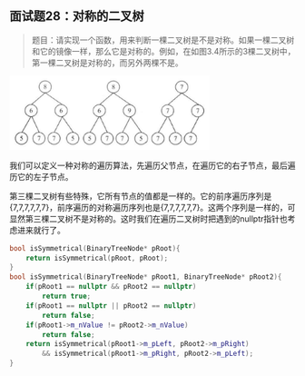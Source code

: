 ## 面试题28：对称的二叉树

> 题目：请实现一个函数，用来判断一棵二叉树是不是对称。如果一棵二叉树和它的镜像一样，那么它是对称的。例如，在如图3.4所示的3棵二叉树中，第一棵二叉树是对称的，而另外两棵不是。

<img src = 'graphs/4.3.png' width = '70%'>

我们可以定义一种对称的遍历算法，先遍历父节点，在遍历它的右子节点，最后遍历它的左子节点。

第三棵二叉树有些特殊，它所有节点的值都是一样的。它的前序遍历序列是{7,7,7,7,7,7}，前序遍历的对称遍历序列也是{7,7,7,7,7,7}。这两个序列是一样的，可显然第三棵二叉树不是对称的。这时我们在遍历二叉树时把遇到的nullptr指针也考虑进来就行了。

```cpp
bool isSymmetrical(BinaryTreeNode* pRoot){
    return isSymmetrical(pRoot, pRoot);
}
bool isSymmetrical(BinaryTreeNode* pRoot1, BinaryTreeNode* pRoot2){
    if(pRoot1 == nullptr && pRoot2 == nullptr)
        return true;
    if(pRoot1 == nullptr || pRoot2 == nullptr)
        return false;
    if(pRoot1->m_nValue != pRoot2->m_nValue)
        return false;
    return isSymmetrical(pRoot1->m_pLeft, pRoot2->m_pRight)
        && isSymmetrical(pRoot1->m_pRight, pRoot2->m_pLeft);
}
```